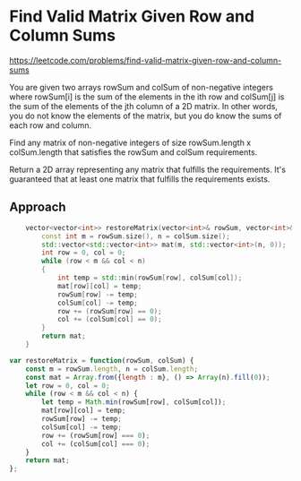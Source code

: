 # Find Valid Matrix Given Row and Column Sums

https://leetcode.com/problems/find-valid-matrix-given-row-and-column-sums

You are given two arrays rowSum and colSum of non-negative integers where rowSum[i] is the sum of the elements in the ith row and colSum[j] is the sum of the elements of the jth column of a 2D matrix. In other words, you do not know the elements of the matrix, but you do know the sums of each row and column.

Find any matrix of non-negative integers of size rowSum.length x colSum.length that satisfies the rowSum and colSum requirements.

Return a 2D array representing any matrix that fulfills the requirements. It's guaranteed that at least one matrix that fulfills the requirements exists.

## Approach 

``` C++
    vector<vector<int>> restoreMatrix(vector<int>& rowSum, vector<int>& colSum) {
        const int m = rowSum.size(), n = colSum.size();
        std::vector<std::vector<int>> mat(m, std::vector<int>(n, 0));
        int row = 0, col = 0;
        while (row < m && col < n)
        {
            int temp = std::min(rowSum[row], colSum[col]);
            mat[row][col] = temp;
            rowSum[row] -= temp;
            colSum[col] -= temp;
            row += (rowSum[row] == 0);
            col += (colSum[col] == 0);
        }
        return mat;
    }
```

``` JavaScript
var restoreMatrix = function(rowSum, colSum) {
    const m = rowSum.length, n = colSum.length;
    const mat = Array.from({length : m}, () => Array(n).fill(0));
    let row = 0, col = 0;
    while (row < m && col < n) {
        let temp = Math.min(rowSum[row], colSum[col]);
        mat[row][col] = temp;
        rowSum[row] -= temp;
        colSum[col] -= temp;
        row += (rowSum[row] === 0);
        col += (colSum[col] === 0);
    }
    return mat;
};
```

